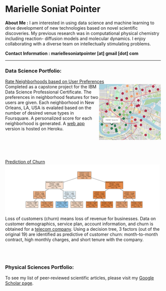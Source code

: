 # Marielle Soniat Pointer

**About Me :**
I am interested in using data science and machine learning to drive development of new technologies based on 
novel scientific discoveries. My previous research was in computational physical chemistry including reaction-
diffusion models and molecular dynamics. I enjoy collaborating with a diverse team on intellectually stimulating
problems. 

**Contact Information : mariellesoniatpointer [at] gmail [dot] com**

---

### Data Science Portfolio:
[Rate Neighborhoods based on User Preferences](https://mariellesp.github.io/Rate-Neighborhoods/)   
         <img src="./images/ratings02.PNG" align="right" width="200">
   Completed as a capstone project for the IBM Data Science Professional Certificate. The preferences in neighborhood features for two users are given. Each neighborhood in New Orleans, LA, USA is evalated based on the number of desired venue types in Foursquare. A personalized score for each neighborhood is generated. A [web app](https://rate-neighborhoods-app.herokuapp.com/) version is hosted on Heroku. 
<br clear="right"/> 
 
<br />
<br />

[Prediction of Churn](https://mariellesp.github.io/Churn-DecisionTree/)
<br />
         <img src="./images/tree3.png" align="left" width="500">

   Loss of customers (churn) means loss of revenue for businesses. Data on customer demographics, service plan, account information, and churn is obtained for a [telecom company](https://www.kaggle.com/blastchar/telco-customer-churn). Using a decision tree, 3 factors (out of the original 19) are identified as predictive of customer churn: month-to-month contract, high monthly charges, and short tenure with the company. 
<br clear="left"/> 

<br />
<br />

### Physical Sciences Portfolio:
To see my list of peer-reviewed scientific articles, please visit my [Google Scholar page](https://scholar.google.com/citations?hl=en&user=F08h7FwAAAAJ&view_op=list_works&sortby=pubdate).
